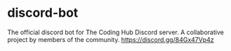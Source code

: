 # discord-bot
The official discord bot for The Coding Hub Discord server. A collaborative project by members of the community.
https://discord.gg/84Gx47Vp4z